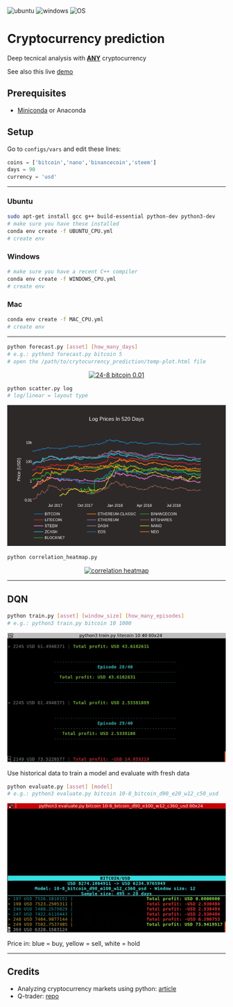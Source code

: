 ![ubuntu](https://img.shields.io/badge/ubuntu-supported-000.svg?colorA=00cc25&longCache=true&style=for-the-badge "ubuntu")
![windows](https://img.shields.io/badge/windows-supported-000.svg?colorA=00cc25&longCache=true&style=for-the-badge "windows")
![OS](https://img.shields.io/badge/OS-supported-000.svg?colorA=00cc25&longCache=true&style=for-the-badge "OS")

# Cryptocurrency prediction

Deep tecnical analysis with [**ANY**](https://www.coingecko.com/en) cryptocurrency

See also this live [demo](https://bud-fox.github.io/live/)

## Prerequisites

  - [Miniconda](https://conda.io/docs/user-guide/install/index.html) or Anaconda

## Setup

Go to `configs/vars` and edit these lines:
```python
coins = ['bitcoin','nano','binancecoin','steem']
days = 90
currency = 'usd'
```
---

### Ubuntu
```sh
sudo apt-get install gcc g++ build-essential python-dev python3-dev
# make sure you have these installed
conda env create -f UBUNTU_CPU.yml
# create env
```
### Windows
```sh
# make sure you have a recent C++ compiler
conda env create -f WINDOWS_CPU.yml
# create env
```
### Mac
```sh
conda env create -f MAC_CPU.yml
# create env
```

---

```sh
python forecast.py [asset] [how_many_days]
# e.g.: python3 forecast.py bitcoin 5
# open the /path/to/crytocurrency_prediction/temp-plot.html file
```
<div>
    <a href="https://plot.ly/~randy_marsh/19/" target="_blank" title="24-8 bitcoin 0.01" style="display: block; text-align: center;"><img src="https://plot.ly/~randy_marsh/19.png" alt="24-8 bitcoin 0.01" style="max-width: 100%;width: 600px;"  width="600" onerror="this.onerror=null;this.src='https://plot.ly/404.png';" /></a>
</div>

```sh
python scatter.py log
# log/linear = layout type
```

![10-8-2018](imgs/log_520.png "10-8-2018")

```sh
python correlation_heatmap.py
```
<div>
    <a href="https://plot.ly/~randy_marsh/47/?share_key=KiwLmIfF01AgF7CqocfQbR" target="_blank" title="correlation heatmap" style="display: block; text-align: center;"><img src="https://plot.ly/~randy_marsh/47.png?share_key=KiwLmIfF01AgF7CqocfQbR" alt="correlation heatmap" style="max-width: 100%;width: 600px;"  width="600" onerror="this.onerror=null;this.src='https://plot.ly/404.png';" /></a>
</div>

---

## DQN

```sh
python train.py [asset] [window_size] [how_many_episodes]
# e.g.: python3 train.py bitcoin 10 1000
```

![trainning](imgs/trainning.gif)

Use historical data to train a model and evaluate with fresh data

```sh
python evaluate.py [asset] [model]
# e.g.: python3 evaluate.py bitcoin 10-8_bitcoin_d90_e20_w12_c50_usd
```

![evaluate](imgs/evaluating.gif)

Price in: blue = buy, yellow = sell, white = hold

---

## Credits
  - Analyzing cryptocurrency markets using python: [article](https://blog.patricktriest.com/analyzing-cryptocurrencies-python/)
  - Q-trader: [repo](https://github.com/edwardhdlu/q-trader)
